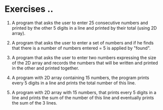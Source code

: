 # Exercises ..

1. A program that asks the user to enter 25 consecutive numbers and printed by the other 5 digits in a line and printed by their total (using 2D array).

2. A program that asks the user to enter a set of numbers and if he finds that there is a number of numbers entered = 5 is applied by "found".

3. A program that asks the user to enter two numbers expressing the size of the 2D array and records the numbers that will be written and printed in the other and printed together.

4. A program with 2D array containing 15 numbers, the program prints every 5 digits in a line and prints the total number of this line.

5. A program with 2D array with 15 numbers, that prints every 5 digits in a line and prints the sum of the number of this line and eventually prints the sum of the 3 lines.
